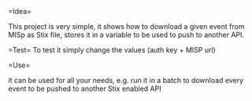 =Idea=

This project is very simple, it shows how to download a given event from MISp as Stix file, stores it in a variable to be used to push to another API.

=Test=
To test it simply change the values (auth key + MISP url)

=Use=

it can be used for all your needs, e.g. run it in a batch to download every event to be pushed to another Stix enabled API
